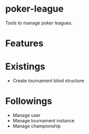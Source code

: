 poker-league
============

Tools to manage poker leagues.

Features
===========
  Existings
===========
  - Create tournament blind structure
  
  Followings
===========
  - Manage user
  - Manage tournament instance
  - Manage championship
